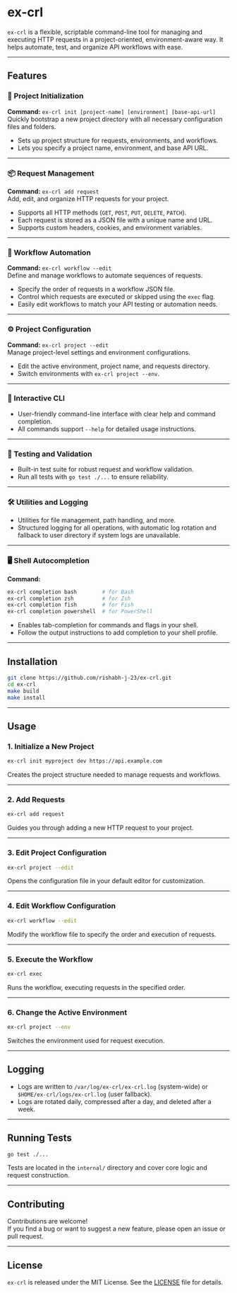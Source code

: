 # ex-crl

`ex-crl` is a flexible, scriptable command-line tool for managing and executing HTTP requests in a project-oriented, environment-aware way. It helps automate, test, and organize API workflows with ease.

---

## Features

### 🚀 Project Initialization
**Command:** `ex-crl init [project-name] [environment] [base-api-url]`  
Quickly bootstrap a new project directory with all necessary configuration files and folders.  
- Sets up project structure for requests, environments, and workflows.
- Lets you specify a project name, environment, and base API URL.

---

### 📦 Request Management
**Command:** `ex-crl add request`  
Add, edit, and organize HTTP requests for your project.
- Supports all HTTP methods (`GET`, `POST`, `PUT`, `DELETE`, `PATCH`).
- Each request is stored as a JSON file with a unique name and URL.
- Supports custom headers, cookies, and environment variables.

---

### 🔄 Workflow Automation
**Command:** `ex-crl workflow --edit`  
Define and manage workflows to automate sequences of requests.
- Specify the order of requests in a workflow JSON file.
- Control which requests are executed or skipped using the `exec` flag.
- Easily edit workflows to match your API testing or automation needs.

---

### ⚙️ Project Configuration
**Command:** `ex-crl project --edit`  
Manage project-level settings and environment configurations.
- Edit the active environment, project name, and requests directory.
- Switch environments with `ex-crl project --env`.

---

### 📝 Interactive CLI
- User-friendly command-line interface with clear help and command completion.
- All commands support `--help` for detailed usage instructions.

---

### 🧪 Testing and Validation
- Built-in test suite for robust request and workflow validation.
- Run all tests with `go test ./...` to ensure reliability.

---

### 🛠️ Utilities and Logging
- Utilities for file management, path handling, and more.
- Structured logging for all operations, with automatic log rotation and fallback to user directory if system logs are unavailable.

---

### 🖥️ Shell Autocompletion
**Command:**  
```bash
ex-crl completion bash        # for Bash
ex-crl completion zsh         # for Zsh
ex-crl completion fish        # for Fish
ex-crl completion powershell  # for PowerShell
```
- Enables tab-completion for commands and flags in your shell.
- Follow the output instructions to add completion to your shell profile.

---

## Installation

```bash
git clone https://github.com/rishabh-j-23/ex-crl.git
cd ex-crl
make build
make install
```

---

## Usage

### 1. Initialize a New Project

```bash
ex-crl init myproject dev https://api.example.com
```
Creates the project structure needed to manage requests and workflows.

---

### 2. Add Requests

```bash
ex-crl add request
```
Guides you through adding a new HTTP request to your project.

---

### 3. Edit Project Configuration

```bash
ex-crl project --edit
```
Opens the configuration file in your default editor for customization.

---

### 4. Edit Workflow Configuration

```bash
ex-crl workflow --edit
```
Modify the workflow file to specify the order and execution of requests.

---

### 5. Execute the Workflow

```bash
ex-crl exec
```
Runs the workflow, executing requests in the specified order.

---

### 6. Change the Active Environment

```bash
ex-crl project --env
```
Switches the environment used for request execution.

---

## Logging

- Logs are written to `/var/log/ex-crl/ex-crl.log` (system-wide) or `$HOME/ex-crl/logs/ex-crl.log` (user fallback).
- Logs are rotated daily, compressed after a day, and deleted after a week.

---

## Running Tests

```bash
go test ./...
```
Tests are located in the `internal/` directory and cover core logic and request construction.

---

## Contributing

Contributions are welcome!  
If you find a bug or want to suggest a new feature, please open an issue or pull request.

---

## License

`ex-crl` is released under the MIT License. See the [LICENSE](LICENSE) file for details.
